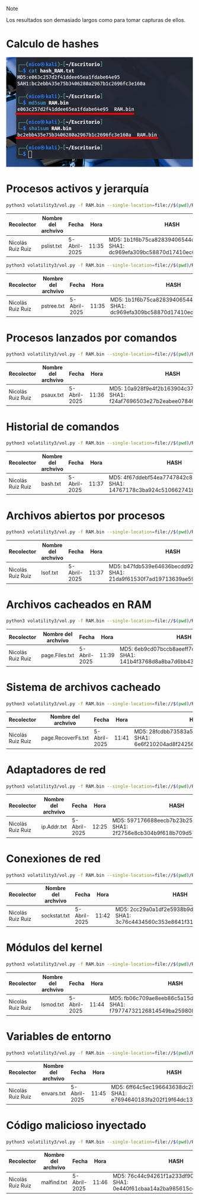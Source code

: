 > [!NOTE]
> Los resultados son demasiado largos como para tomar capturas de ellos.

# Calculo de hashes

![alt text](image.png)

# Procesos activos y jerarquía

```bash
python3 volatility3/vol.py -f RAM.bin --single-location=file://$(pwd)/RAM.bin linux.pslist > pslist.txt
```

| Recolector | Nombre del archvivo | Fecha | Hora | HASH |
| - | - | - | - | - |
| Nicolás Ruiz Ruiz | pslist.txt | 5-Abril-2025 | 11:35 | MD5: 1b1f6b75ca82839406544cb685da3b75 SHA1: dc969efa309bc58870d17410ec06097c13f990fd |

```bash
python3 volatility3/vol.py -f RAM.bin --single-location=file://$(pwd)/RAM.bin linux.pstree > pstree.txt
```

| Recolector | Nombre del archvivo | Fecha | Hora | HASH |
| - | - | - | - | - |
| Nicolás Ruiz Ruiz | pstree.txt | 5-Abril-2025 | 11:35 | MD5: 1b1f6b75ca82839406544cb685da3b75 SHA1: dc969efa309bc58870d17410ec06097c13f990fd |

# Procesos lanzados por comandos

```bash
python3 volatility3/vol.py -f RAM.bin --single-location=file://$(pwd)/RAM.bin linux.psaux > psaux.txt
```

| Recolector | Nombre del archvivo | Fecha | Hora | HASH |
| - | - | - | - | - |
| Nicolás Ruiz Ruiz | psaux.txt | 5-Abril-2025 | 11:36 | MD5: 10a928f9e4f2b163904c37c26cce8ae8 SHA1: f24af7696503e27b2eabee07846156913bfdb07c |

# Historial de comandos

```bash
python3 volatility3/vol.py -f RAM.bin --single-location=file://$(pwd)/RAM.bin linux.bash > bash.txt
```

| Recolector | Nombre del archvivo | Fecha | Hora | HASH |
| - | - | - | - | - |
| Nicolás Ruiz Ruiz | bash.txt | 5-Abril-2025 | 11:37 | MD5: 4f67ddebf54ea7747842c81bce19f8d9 SHA1: 14767178c3ba924c510662741b00d2390063ddf1 |

# Archivos abiertos por procesos

```bash
python3 volatility3/vol.py -f RAM.bin --single-location=file://$(pwd)/RAM.bin linux.lsof > lsof.txt
```

| Recolector | Nombre del archvivo | Fecha | Hora | HASH |
| - | - | - | - | - |
| Nicolás Ruiz Ruiz | lsof.txt | 5-Abril-2025 | 11:37 | MD5: b47fdb539e64636becdd92235ae7ff73 SHA1: 21da9f61530f7ad19713639ae59e5448ae2d81b0 |

# Archivos cacheados en RAM

```bash
python3 volatility3/vol.py -f RAM.bin --single-location=file://$(pwd)/RAM.bin linux.pagecache.Files > page.Files.txt
```

| Recolector | Nombre del archvivo | Fecha | Hora | HASH |
| - | - | - | - | - |
| Nicolás Ruiz Ruiz | page.Files.txt | 5-Abril-2025 | 11:39 | MD5: 6eb9cd07bccb8aeeff7ce94c3c4cac47 SHA1: 141b4f3768d8a8ba7d6bb43052f0300e9e970e7b |

# Sistema de archivos cacheado

```bash
python3 volatility3/vol.py -f RAM.bin --single-location=file://$(pwd)/RAM.bin linux.pagecache.RecoverFs > page.RecoverFs.txt
```

| Recolector | Nombre del archvivo | Fecha | Hora | HASH |
| - | - | - | - | - |
| Nicolás Ruiz Ruiz | page.RecoverFs.txt | 5-Abril-2025 | 11:41 | MD5: 28fcdbb73583a595dc4b87bb713bb52f SHA1: 6e6f210204ad8f2425643f2c1fd10ae3125e10bc |

# Adaptadores de red

```bash
python3 volatility3/vol.py -f RAM.bin --single-location=file://$(pwd)/RAM.bin linux.ip.Addr > ip.Addr.txt
```

| Recolector | Nombre del archvivo | Fecha | Hora | HASH |
| - | - | - | - | - |
| Nicolás Ruiz Ruiz | ip.Addr.txt | 5-Abril-2025 | 12:25 | MD5: 597176688eecb7b23b25693d3cdb1a9f SHA1: 2f2756e8cb304b9f618b709d5755eb0c14bc6801 |

# Conexiones de red

```bash
python3 volatility3/vol.py -f RAM.bin --single-location=file://$(pwd)/RAM.bin linux.sockstat > sockstat.txt
```

| Recolector | Nombre del archvivo | Fecha | Hora | HASH |
| - | - | - | - | - |
| Nicolás Ruiz Ruiz | sockstat.txt | 5-Abril-2025 | 11:42 | MD5: 2cc29a0a1df2e5938b9db80c7bc419a5 SHA1: 3c76c4434560c353e8641f31bbdd3ba58e6a5418 |

# Módulos del kernel

```bash
python3 volatility3/vol.py -f RAM.bin --single-location=file://$(pwd)/RAM.bin linux.lsmod > lsmod.txt
```

| Recolector | Nombre del archvivo | Fecha | Hora | HASH |
| - | - | - | - | - |
| Nicolás Ruiz Ruiz | lsmod.txt | 5-Abril-2025 | 11:44 | MD5: fb06c709ae8eeb86c5a15de12e07d6f1 SHA1: f79774732126814549ba2598083e26037c037036 |

# Variables de entorno

```bash
python3 volatility3/vol.py -f RAM.bin --single-location=file://$(pwd)/RAM.bin linux.envars > envars.txt
```

| Recolector | Nombre del archvivo | Fecha | Hora | HASH |
| - | - | - | - | - |
| Nicolás Ruiz Ruiz | envars.txt | 5-Abril-2025 | 11:45 | MD5: 6ff64c5ec196643638dc29b6cd16a737 SHA1: e7694640183fa202f19f64dc1302f78ac429ed73 |

# Código malicioso inyectado

```bash
python3 volatility3/vol.py -f RAM.bin --single-location=file://$(pwd)/RAM.bin linux.malfind > malfind.txt
```

| Recolector | Nombre del archvivo | Fecha | Hora | HASH |
| - | - | - | - | - |
| Nicolás Ruiz Ruiz | malfind.txt | 5-Abril-2025 | 11:46 | MD5: 76c44c94261f1a233df90920bb8672d0 SHA1: 0e440f61cbaa14a2ba985615ceedce018e449f38 |